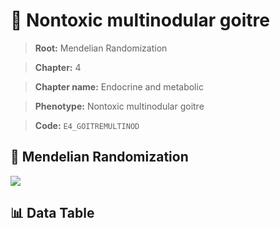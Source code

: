 # 🧪 Nontoxic multinodular goitre

> **Root:** Mendelian Randomization

> **Chapter:** 4  

> **Chapter name:** Endocrine and metabolic

> **Phenotype:** Nontoxic multinodular goitre  

> **Code:** `E4_GOITREMULTINOD`

## 🧬 Mendelian Randomization  

<img src="/MR/Figures/Forward/E4_GOITREMULTINOD.png"/>

## 📊 Data Table

<CsvTableMRF src="/MR/Data/Forward/E4_GOITREMULTINOD.csv"/>
